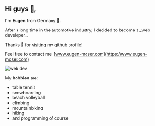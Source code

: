 ## Hi guys 👋,

I'm **Eugen** from Germany 🍻.
<p>After a long time in the automotive industry, I decided to become a _web developer_.</p>

Thanks 🖤 for visiting my github profile!

Feel free to contact me.
[www.eugen-moser.com](https://www.eugen-moser.com)

![web dev](https://media.giphy.com/media/L8K62iTDkzGX6/giphy.gif)

My **hobbies** are:
- table tennis
- snowboarding
- beach volleyball
- climbing
- mountainbiking
- hiking
- and programming of course
